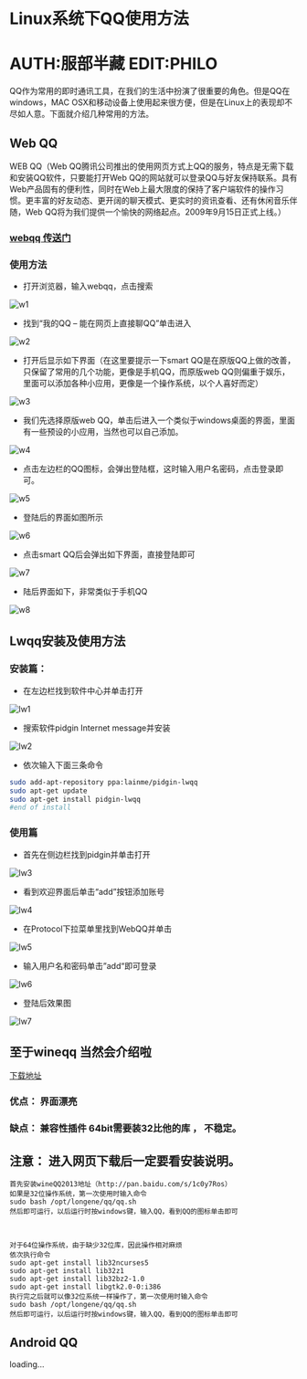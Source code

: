 # Linux系统下QQ使用方法
# AUTH:服部半藏 EDIT:PHILO
QQ作为常用的即时通讯工具，在我们的生活中扮演了很重要的角色。但是QQ在windows，MAC OSX和移动设备上使用起来很方便，但是在Linux上的表现却不尽如人意。下面就介绍几种常用的方法。
## Web QQ
WEB QQ（Web QQ腾讯公司推出的使用网页方式上QQ的服务，特点是无需下载和安装QQ软件，只要能打开Web QQ的网站就可以登录QQ与好友保持联系。具有Web产品固有的便利性，同时在Web上最大限度的保持了客户端软件的操作习惯。更丰富的好友动态、更开阔的聊天模式、更实时的资讯查看、还有休闲音乐伴随，Web QQ将为我们提供一个愉快的网络起点。2009年9月15日正式上线。）

### [webqq 传送门](http://web2.qq.com/) 

### 使用方法
+ 打开浏览器，输入webqq，点击搜索

![w1](../picture/wqq/w1.png)

+ 找到“我的QQ – 能在网页上直接聊QQ”单击进入

![w2](../picture/wqq/w2.png)

+ 打开后显示如下界面（在这里要提示一下smart QQ是在原版QQ上做的改善，只保留了常用的几个功能，更像是手机QQ，而原版web QQ则偏重于娱乐，里面可以添加各种小应用，更像是一个操作系统，以个人喜好而定）

![w3](../picture/wqq/w3.png)

+ 我们先选择原版web QQ，单击后进入一个类似于windows桌面的界面，里面有一些预设的小应用，当然也可以自己添加。

![w4](../picture/wqq/w4.png)

+ 点击左边栏的QQ图标，会弹出登陆框，这时输入用户名密码，点击登录即可。

![w5](../picture/wqq/w5.png)

+ 登陆后的界面如图所示

![w6](../picture/wqq/w6.png)

+ 点击smart QQ后会弹出如下界面，直接登陆即可

![w7](../picture/wqq/w7.png)

+ 陆后界面如下，非常类似于手机QQ

![w8](../picture/wqq/w8.png)


## Lwqq安装及使用方法

### 安装篇：

+ 在左边栏找到软件中心并单击打开

![lw1](../picture/lwqq/l1.jpg)


+ 搜索软件pidgin Internet message并安装

![lw2](../picture/lwqq/l2.jpg)


+ 依次输入下面三条命令

```bash
sudo add-apt-repository ppa:lainme/pidgin-lwqq
sudo apt-get update
sudo apt-get install pidgin-lwqq 
#end of install
```


### 使用篇
+ 首先在侧边栏找到pidgin并单击打开

![lw3](../picture/lwqq/l3.jpg)

+ 看到欢迎界面后单击“add”按钮添加账号

![lw4](../picture/lwqq/l4.jpg)


+ 在Protocol下拉菜单里找到WebQQ并单击

![lw5](../picture/lwqq/l5.jpg)

+ 输入用户名和密码单击”add“即可登录

![lw6](../picture/lwqq/l6.jpg)


+ 登陆后效果图

![lw7](../picture/lwqq/l7.jpg)



## 至于wineqq 当然会介绍啦
[下载地址](http://www.longene.org/forum/viewtopic.php?t=4700)

### 优点： 界面漂亮
### 缺点： 兼容性插件 64bit需要装32比他的库 ， 不稳定。

## 注意： 进入网页下载后一定要看安装说明。

```
首先安装wineQQ2013地址（http://pan.baidu.com/s/1c0y7Ros）
如果是32位操作系统，第一次使用时输入命令
sudo bash /opt/longene/qq/qq.sh
然后即可运行，以后运行时按windows键，输入QQ，看到QQ的图标单击即可



对于64位操作系统，由于缺少32位库，因此操作相对麻烦
依次执行命令
sudo apt-get install lib32ncurses5
sudo apt-get install lib32z1
sudo apt-get install lib32bz2-1.0
sudo apt-get install libgtk2.0-0:i386
执行完之后就可以像32位系统一样操作了，第一次使用时输入命令
sudo bash /opt/longene/qq/qq.sh
然后即可运行，以后运行时按windows键，输入QQ，看到QQ的图标单击即可
```



## Android QQ
loading...

